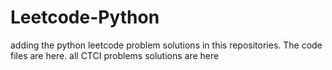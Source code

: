 # Leetcode-Python
adding the python leetcode problem solutions in this repositories. 
The code files are here.
all CTCI problems solutions are here













































































































































































































































































































































































































































































































































































































































































































































































































































































































































































































































































































































































































































































































